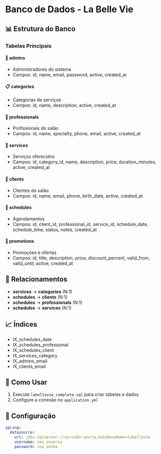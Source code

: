# Banco de Dados - La Belle Vie

## 📊 Estrutura do Banco

### Tabelas Principais

#### 🔐 **admins**
- Administradores do sistema
- Campos: id, name, email, password, active, created_at

#### 📋 **categories** 
- Categorias de serviços
- Campos: id, name, description, active, created_at

#### 👥 **professionals**
- Profissionais do salão
- Campos: id, name, specialty, phone, email, active, created_at

#### 💼 **services**
- Serviços oferecidos
- Campos: id, category_id, name, description, price, duration_minutes, active, created_at

#### 👤 **clients**
- Clientes do salão
- Campos: id, name, email, phone, birth_date, active, created_at

#### 📅 **schedules**
- Agendamentos
- Campos: id, client_id, professional_id, service_id, schedule_date, schedule_time, status, notes, created_at

#### 🎯 **promotions**
- Promoções e ofertas
- Campos: id, title, description, price, discount_percent, valid_from, valid_until, active, created_at

## 🔗 Relacionamentos

- **services** → **categories** (N:1)
- **schedules** → **clients** (N:1)
- **schedules** → **professionals** (N:1)
- **schedules** → **services** (N:1)

## 📈 Índices

- IX_schedules_date
- IX_schedules_professional
- IX_schedules_client
- IX_services_category
- IX_admins_email
- IX_clients_email

## 🚀 Como Usar

1. Execute `labellevie_complete.sql` para criar tabelas e dados
2. Configure a conexão no `application.yml`

## 🔧 Configuração

```yaml
spring:
  datasource:
    url: jdbc:sqlserver://servidor:porta;databaseName=labellevie
    username: seu_usuario
    password: sua_senha
```
